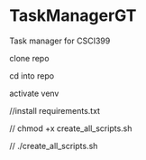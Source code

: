 # TaskManagerGT
Task manager for CSCI399

clone repo

cd into repo

activate venv

//install requirements.txt

// chmod +x create_all_scripts.sh

// ./create_all_scripts.sh

